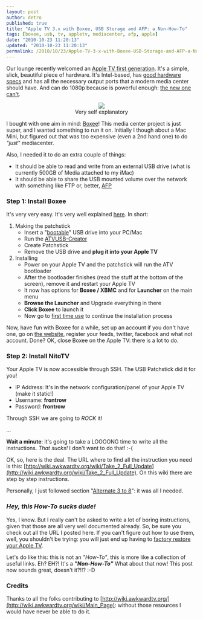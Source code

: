 ```yaml
---
layout: post
author: detro
published: true
title: "Apple TV 3.x with Boxee, USB Storage and AFP: a Non-How-To"
tags: [boxee, usb, tv, appletv, mediacenter, afp, apple]
date: "2010-10-23 11:20:13"
updated: "2010-10-23 11:20:13"
permalink: /2010/10/23/Apple-TV-3-x-with-Boxee-USB-Storage-and-AFP-a-Non-How-To
---
```


Our lounge recently welcomed an [Apple TV first generation](http://en.wikipedia.org/wiki/Apple_TV#First_generation). It's a simple, slick, beautiful piece of hardware. It's Intel-based, has [good hardware specs](http://en.wikipedia.org/wiki/Apple_TV#First_generation) and has all the necessary output ports that a modern media center should have. And can do 1080p because is powerful enough: [the new one can't](http://www.theinquirer.net/inquirer/news/1727694/apple-tv-hd).

<div align="center">
<img src="http://watchinternetvideoontv.com/images/apple_tv_plus_boxee.png" /><br />
Very self explanatory
</div>

I bought with one aim in mind: [Boxee](http://www.boxee.tv/)! This media center project is just super, and I wanted something to run it on. Initially I though about a Mac Mini, but figured out that was too expensive (even a 2nd hand one) to do _"just"_ mediacenter.

Also, I needed it to do an extra couple of things:

* It should be able to read and write from an external USB drive (what is currently 500GB of Media attached to my iMac)
* It should be able to share the USB mounted volume over the network with something like FTP or, better, [AFP](http://en.wikipedia.org/wiki/Apple_Filing_Protocol)

### Step 1: Install Boxee

It's very very easy. It's very well explained [here](http://boxee.zendesk.com/entries/171765-apple-tv-installation). In short:

1. Making the patchstick
    * Insert a "[bootable](http://boxee.zendesk.com/entries/173411-apple-tv-usb-flash-drive-compatibility-list)" USB drive into your PC/Mac
    * Run the [ATVUSB-Creator](http://code.google.com/p/atvusb-creator/)
    * Create Patchstick
    * Remove the USB drive and **plug it into your Apple TV**
2. Installing
    * Power on your Apple TV and the patchstick will run the ATV bootloader
    * After the bootloader finishes (read the stuff at the bottom of the screen), remove it and restart your Apple TV
    * It now has options for **Boxee / XBMC** and for **Launcher** on the main menu
    * **Browse the Launcher** and Upgrade everything in there 
    * **Click Boxee** to launch it
    * Now go to [first time use](http://boxee.zendesk.com/entries/185575-first-time-use) to continue the installation process

Now, have fun with Boxee for a while, set up an account if you don't have one, go on [the website](http://www.boxee.tv), register your feeds, twitter, facebook and what not account. Done? OK, close Boxee on the Apple TV: there is a lot to do.

### Step 2: Install NitoTV

Your Apple TV is now accessible through SSH. The USB Patchstick did it for you!

* IP Address: It's in the network configuration/panel of your Apple TV (make it static!)
* Username: **frontrow**
* Password: **frontrow**

Through SSH we are going to *ROCK* it!

...

**Wait a minute**: it's going to take a LOOOONG time to write all the instructions. _That sucks!_ I don't want to do that! :-(

OK, so, here is the deal. The URL where to find all the instruction you need is this: [http://wiki.awkwardtv.org/wiki/Take_2_Full_Update](http://wiki.awkwardtv.org/wiki/Take_2_Full_Update). On this wiki there are step by step instructions.

Personally, I just followed section "[Alternate 3 to 8](http://wiki.awkwardtv.org/wiki/Take_2_Full_Update#Alternate_3_to_8)": it was all I needed.

### _Hey, this How-To sucks dude!_

Yes, I know. But I really can't be asked to write a lot of boring instructions, given that those are all very well documented already. So, be sure you check out all the URL I posted here. If you can't figure out how to use them, well, you shouldn't be trying: you will just end up having to [factory restore your Apple TV](http://www.google.com/search?sourceid=chrome&ie=UTF-8&q=factory+restore+apple+tv).

Let's do like this: this is not an _"How-To"_, this is more like a collection of useful links. Eh? EH?! It's a **_"Non-How-To"_** What about that now! This post now sounds great, doesn't it?!!? :-D

### Credits

Thanks to all the folks contributing to [http://wiki.awkwardtv.org/](http://wiki.awkwardtv.org/wiki/Main_Page): without those resources I would have never be able to do it.
